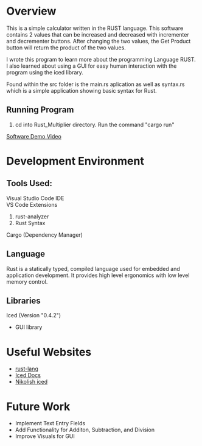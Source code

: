 # Overview

This is a simple calculator written in the RUST language. This software contains 2 values that can be increased and decreased with incrementer and decrementer buttons. After changing the two values, the Get Product button will return the product of the two values. 

I wrote this program to learn more about the programming Language RUST. I also learned about using a GUI for easy human interaction with the program using the iced library. <br>

Found within the src folder is the main.rs aplication as well as syntax.rs which is a simple application showing basic syntax for Rust.

## Running Program
1. cd into Rust_Multiplier directory. Run the command "cargo run"

[Software Demo Video](https://youtu.be/90K8acGWRig)

# Development Environment

## Tools Used:
Visual Studio Code IDE <br>
VS Code Extensions <br>
1. rust-analyzer <br>
2. Rust Syntax

Cargo (Dependency Manager)

## Language
Rust is a statically typed, compiled language used for embedded and application development. It provides high level ergonomics with low level memory control. 

## Libraries
Iced (Version "0.4.2")
- GUI library


# Useful Websites

* [rust-lang](https://www.rust-lang.org/)
* [Iced Docs](https://docs.rs/iced/latest/iced/)
* [Nikolish iced](https://nikolish.in/gs-with-iced-1)

# Future Work

* Implement Text Entry Fields
* Add Functionality for Additon, Subtraction, and Division
* Improve Visuals for GUI